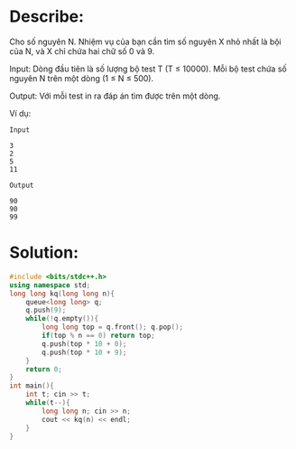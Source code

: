 # Describe:

Cho số nguyên N. Nhiệm vụ của bạn cần tìm số nguyên X nhỏ nhất là bội của N, và X chỉ chứa hai chữ số 0 và 9.


Input: Dòng đầu tiên là số lượng bộ test T (T ≤ 10000). Mỗi bộ test chứa số nguyên N trên một dòng (1 ≤ N ≤ 500).


Output:  Với mỗi test in ra đáp án tìm được trên một dòng.


Ví dụ:
 
 
```text
Input

3
2
5
11
```

```text
Output

90
90
99
```

# Solution:

```C++
#include <bits/stdc++.h>
using namespace std;
long long kq(long long n){
    queue<long long> q;
    q.push(9);
    while(!q.empty()){
        long long top = q.front(); q.pop();
        if(top % n == 0) return top;
        q.push(top * 10 + 0);
        q.push(top * 10 + 9);
    }
    return 0;
}
int main(){
    int t; cin >> t;
    while(t--){
        long long n; cin >> n;
        cout << kq(n) << endl;
    }
}
```